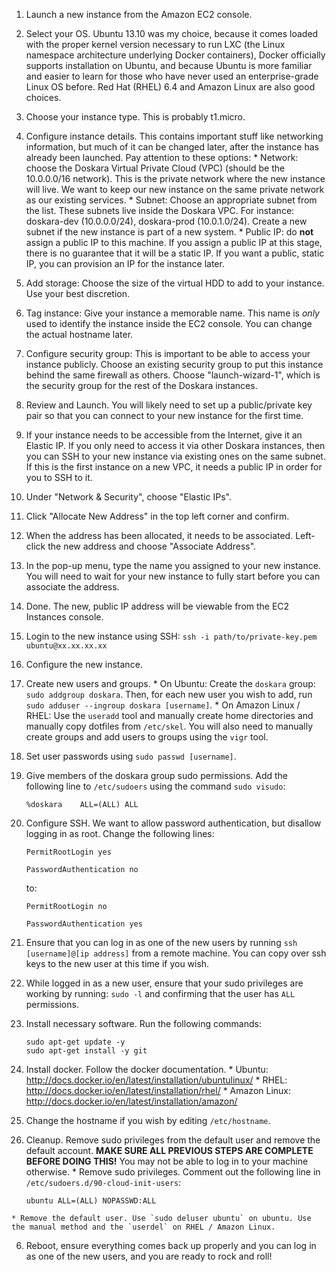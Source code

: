 1. Launch a new instance from the Amazon EC2 console.
  1. Select your OS. Ubuntu 13.10 was my choice, because it comes loaded with the proper kernel version necessary to run LXC (the Linux namespace architecture underlying Docker containers), Docker officially supports installation on Ubuntu, and because Ubuntu is more familiar and easier to learn for those who have never used an enterprise-grade Linux OS before. Red Hat (RHEL) 6.4 and Amazon Linux are also good choices.
  2. Choose your instance type. This is probably t1.micro.
  3. Configure instance details. This contains important stuff like networking information, but much of it can be changed later, after the instance has already been launched. Pay attention to these options:
    * Network: choose the Doskara Virtual Private Cloud (VPC) (should be the 10.0.0.0/16 network). This is the private network where the new instance will live. We want to keep our new instance on the same private network as our existing services.
    * Subnet: Choose an appropriate subnet from the list. These subnets live inside the Doskara VPC. For instance: doskara-dev (10.0.0.0/24), doskara-prod (10.0.1.0/24). Create a new subnet if the new instance is part of a new system.
    * Public IP: do **not** assign a public IP to this machine. If you assign a public IP at this stage, there is no guarantee that it will be a static IP. If you want a public, static IP, you can provision an IP for the instance later.

  4. Add storage: Choose the size of the virtual HDD to add to your instance. Use your best discretion. 
  5. Tag instance: Give your instance a memorable name. This name is *only* used to identify the instance inside the EC2 console. You can change the actual hostname later.
  6. Configure security group: This is important to be able to access your instance publicly. Choose an existing security group to put this instance behind the same firewall as others. Choose "launch-wizard-1", which is the security group for the rest of the Doskara instances.
  7. Review and Launch. You will likely need to set up a public/private key pair so that you can connect to your new instance for the first time.

2. If your instance needs to be accessible from the Internet, give it an Elastic IP. If you only need to access it via other Doskara instances, then you can SSH to your new instance via existing ones on the same subnet. If this is the first instance on a new VPC, it needs a public IP in order for you to SSH to it.
  1. Under "Network & Security", choose "Elastic IPs".
  2. Click "Allocate New Address" in the top left corner and confirm.
  3. When the address has been allocated, it needs to be associated. Left-click the new address and choose "Associate Address".
  4. In the pop-up menu, type the name you assigned to your new instance. You will need to wait for your new instance to fully start before you can associate the address.
  5. Done. The new, public IP address will be viewable from the EC2 Instances console.

3. Login to the new instance using SSH: `ssh -i path/to/private-key.pem ubuntu@xx.xx.xx.xx`
4. Configure the new instance.
  1. Create new users and groups.
    * On Ubuntu: Create the `doskara` group: `sudo addgroup doskara`. Then, for each new user you wish to add, run `sudo adduser --ingroup doskara [username]`.
    * On Amazon Linux / RHEL: Use the `useradd` tool and manually create home directories and manually copy dotfiles from `/etc/skel`. You will also need to manually create groups and add users to groups using the `vigr` tool.

  2. Set user passwords using `sudo passwd [username]`.
  3. Give members of the doskara group sudo permissions. Add the following line to `/etc/sudoers` using the command `sudo visudo`:

     ``` 
     %doskara    ALL=(ALL) ALL
     ```

  4. Configure SSH. We want to allow password authentication, but disallow logging in as root. Change the following lines:

     ```
     PermitRootLogin yes
     
     PasswordAuthentication no
     ```

     to:

     ```
     PermitRootLogin no
     
     PasswordAuthentication yes
     ```

  5. Ensure that you can log in as one of the new users by running `ssh [username]@[ip address]` from a remote machine. You can copy over ssh keys to the new user at this time if you wish.
  6. While logged in as a new user, ensure that your sudo privileges are working by running: `sudo -l` and confirming that the user has `ALL` permissions.
  7. Install necessary software. Run the following commands:

     ```
     sudo apt-get update -y
     sudo apt-get install -y git
     ```

  8. Install docker. Follow the docker documentation.
    * Ubuntu: http://docs.docker.io/en/latest/installation/ubuntulinux/
    * RHEL: http://docs.docker.io/en/latest/installation/rhel/
    * Amazon Linux: http://docs.docker.io/en/latest/installation/amazon/

  9. Change the hostname if you wish by editing `/etc/hostname`.

  9. Cleanup. Remove sudo privileges from the default user and remove the default account. **MAKE SURE ALL PREVIOUS STEPS ARE COMPLETE BEFORE DOING THIS!** You may not be able to log in to your machine otherwise.
    * Remove sudo privileges. Comment out the following line in `/etc/sudoers.d/90-cloud-init-users`:

        ```
        ubuntu ALL=(ALL) NOPASSWD:ALL
        ```

    * Remove the default user. Use `sudo deluser ubuntu` on ubuntu. Use the manual method and the `userdel` on RHEL / Amazon Linux.

6. Reboot, ensure everything comes back up properly and you can log in as one of the new users, and you are ready to rock and roll!
